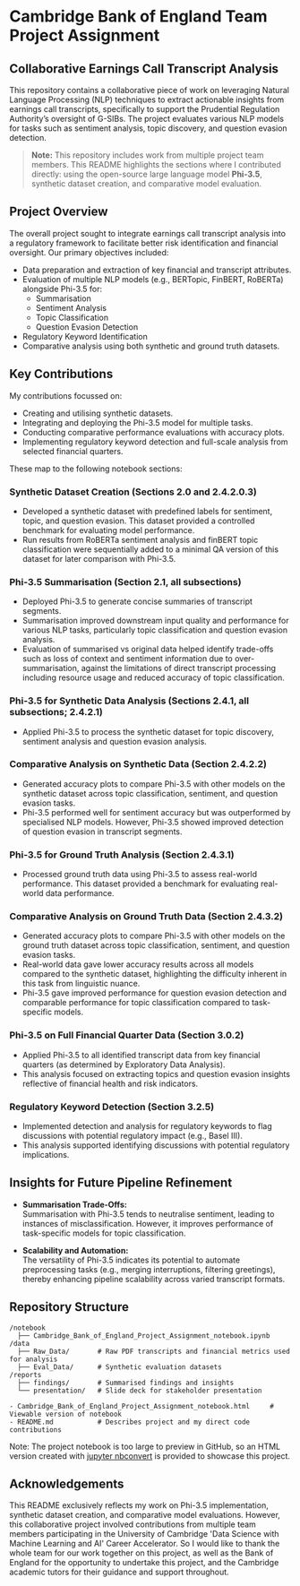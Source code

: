 # Cambridge Bank of England Team Project Assignment

## Collaborative Earnings Call Transcript Analysis

This repository contains a collaborative piece of work on leveraging Natural Language Processing (NLP) techniques to extract actionable insights from earnings call transcripts, specifically to support the Prudential Regulation Authority’s oversight of G-SIBs. The project evaluates various NLP models for tasks such as sentiment analysis, topic discovery, and question evasion detection.

> **Note:** This repository includes work from multiple project team members. This README highlights the sections where I contributed directly: using the open-source large language model **Phi-3.5**, synthetic dataset creation, and comparative model evaluation.


## Project Overview

The overall project sought to integrate earnings call transcript analysis into a regulatory framework to facilitate better risk identification and financial oversight. Our primary objectives included:
- Data preparation and extraction of key financial and transcript attributes.
- Evaluation of multiple NLP models (e.g., BERTopic, FinBERT, RoBERTa) alongside Phi-3.5 for:
  - Summarisation
  - Sentiment Analysis
  - Topic Classification
  - Question Evasion Detection
- Regulatory Keyword Identification
- Comparative analysis using both synthetic and ground truth datasets.


## Key Contributions
My contributions focussed on:
- Creating and utilising synthetic datasets.
- Integrating and deploying the Phi-3.5 model for multiple tasks.
- Conducting comparative performance evaluations with accuracy plots.
- Implementing regulatory keyword detection and full-scale analysis from selected financial quarters.

These map to the following notebook sections:

### Synthetic Dataset Creation (Sections 2.0 and 2.4.2.0.3)
- Developed a synthetic dataset with predefined labels for sentiment, topic, and question evasion. This dataset provided a controlled benchmark for evaluating model performance. 
- Run results from RoBERTa sentiment analysis and finBERT topic classification were sequentially added to a minimal QA version of this dataset for later comparison with Phi-3.5.

### Phi-3.5 Summarisation (Section 2.1, all subsections)
- Deployed Phi-3.5 to generate concise summaries of transcript segments. 
- Summarisation improved downstream input quality and performance for various NLP tasks, particularly topic classification and question evasion analysis.
- Evaluation of summarised vs original data helped identify trade-offs such as loss of context and sentiment information due to over-summarisation, against the limitations of direct transcript processing including resource usage and reduced accuracy of topic classification.

### Phi-3.5 for Synthetic Data Analysis (Sections 2.4.1, all subsections; 2.4.2.1)
- Applied Phi-3.5 to process the synthetic dataset for topic discovery, sentiment analysis and question evasion analysis.

### Comparative Analysis on Synthetic Data (Section 2.4.2.2)
- Generated accuracy plots to compare Phi-3.5 with other models on the synthetic dataset across topic classification, sentiment, and question evasion tasks. 
- Phi-3.5 performed well for sentiment accuracy but was outperformed by specialised NLP models. However, Phi-3.5 showed improved detection of question evasion in transcript segments.

### Phi-3.5 for Ground Truth Analysis (Section 2.4.3.1)
- Processed ground truth data using Phi-3.5 to assess real-world performance. This dataset provided a benchmark for evaluating real-world data performance.

### Comparative Analysis on Ground Truth Data (Section 2.4.3.2)
- Generated accuracy plots to compare Phi-3.5 with other models on the ground truth dataset across topic classification, sentiment, and question evasion tasks.
- Real-world data gave lower accuracy results across all models compared to the synthetic dataset, highlighting the difficulty inherent in this task from linguistic nuance.
- Phi-3.5 gave improved performance for question evasion detection and comparable performance for topic classification compared to task-specific models.

### Phi-3.5 on Full Financial Quarter Data (Section 3.0.2)
- Applied Phi-3.5 to all identified transcript data from key financial quarters (as determined by Exploratory Data Analysis).
- This analysis focused on extracting topics and question evasion insights reflective of financial health and risk indicators.

### Regulatory Keyword Detection (Section 3.2.5)
- Implemented detection and analysis for regulatory keywords to flag discussions with potential regulatory impact (e.g., Basel III).
- This analysis supported identifying discussions with potential regulatory implications.


## Insights for Future Pipeline Refinement
- **Summarisation Trade-Offs:**  
    Summarisation with Phi-3.5 tends to neutralise sentiment, leading to instances of misclassification. However, it improves performance of task-specific models for topic classification.
  
- **Scalability and Automation:**  
  The versatility of Phi-3.5 indicates its potential to automate preprocessing tasks (e.g., merging interruptions, filtering greetings), thereby enhancing pipeline scalability across varied transcript formats.


## Repository Structure

```
/notebook
  ├── Cambridge_Bank_of_England_Project_Assignment_notebook.ipynb
/data
  ├── Raw_Data/       # Raw PDF transcripts and financial metrics used for analysis
  ├── Eval_Data/      # Synthetic evaluation datasets
/reports
  ├── findings/       # Summarised findings and insights
  └── presentation/   # Slide deck for stakeholder presentation

- Cambridge_Bank_of_England_Project_Assignment_notebook.html     # Viewable version of notebook
- README.md           # Describes project and my direct code contributions
```
  Note: The project notebook is too large to preview in GitHub, so an HTML version created with [jupyter nbconvert](https://github.com/jupyter/nbconvert) is provided to showcase this project.

## Acknowledgements

This README exclusively reflects my work on Phi-3.5 implementation, synthetic dataset creation, and comparative model evaluations. However, this collaborative project involved contributions from multiple team members participating in the University of Cambridge 'Data Science with Machine Learning and AI' Career Accelerator. So I would like to thank the whole team for our work together on this project, as well as the Bank of England for the opportunity to undertake this project, and the Cambridge academic tutors for their guidance and support throughout.
